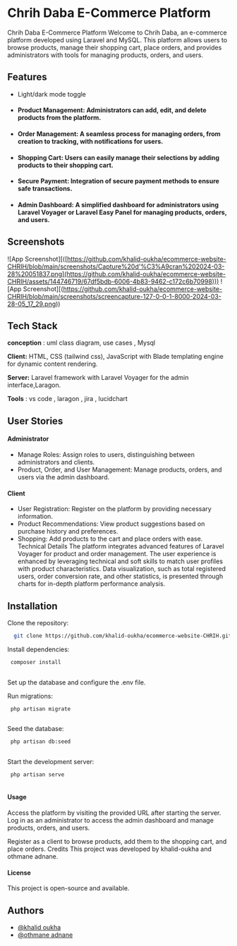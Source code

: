 
# Chrih Daba E-Commerce Platform

Chrih Daba E-Commerce Platform
Welcome to Chrih Daba, an e-commerce platform developed using Laravel and MySQL. This platform allows users to browse products, manage their shopping cart, place orders, and provides administrators with tools for managing products, orders, and users.

## Features

- Light/dark mode toggle
- #### Product Management: Administrators can add, edit, and delete products from the platform.
- #### Order Management: A seamless process for managing orders, from creation to tracking, with notifications for users.
- #### Shopping Cart: Users can easily manage their selections by adding products to their shopping cart.
- #### Secure Payment: Integration of secure payment methods to ensure safe transactions.

- #### Admin Dashboard: A simplified dashboard for administrators using Laravel Voyager or Laravel Easy Panel for managing products, orders, and users.

## Screenshots

![App Screenshot][([https://github.com/khalid-oukha/ecommerce-website-CHRIH/blob/main/screenshots/Capture%20d'%C3%A9cran%202024-03-28%20051837.png](https://github.com/khalid-oukha/ecommerce-website-CHRIH/assets/144746719/67df5bdb-6006-4b83-9462-c172c6b70998)))
![App Screenshot][(https://github.com/khalid-oukha/ecommerce-website-CHRIH/blob/main/screenshots/screencapture-127-0-0-1-8000-2024-03-28-05_17_29.png))


## Tech Stack
**conception** :  uml class diagram, use cases , Mysql

**Client:**  HTML, CSS (tailwind css), JavaScript with Blade templating engine for dynamic content rendering.

**Server:** Laravel framework with Laravel Voyager for the admin interface,Laragon.

**Tools** : vs code , laragon , jira , lucidchart

## User Stories

#### Administrator
 + Manage Roles: Assign roles to users, distinguishing between administrators and clients.
 + Product, Order, and User Management: Manage products, orders, and users via the admin dashboard.
#### Client
 + User Registration: Register on the platform by providing necessary information.
 + Product Recommendations: View product suggestions based on purchase history and preferences.
 + Shopping: Add products to the cart and place orders with ease.
Technical Details
The platform integrates advanced features of Laravel Voyager for product and order management. The user experience is enhanced by leveraging technical and soft skills to match user profiles with product characteristics. Data visualization, such as total registered users, order conversion rate, and other statistics, is presented through charts for in-depth platform performance analysis.

## Installation

Clone the repository:
```bash
  git clone https://github.com/khalid-oukha/ecommerce-website-CHRIH.git

```
Install dependencies:
```bash
 composer install
  
``` 
Set up the database and configure the .env file.

Run migrations:

```bash
 php artisan migrate
  
``` 
Seed the database: 

```bash
 php artisan db:seed
  
``` 

Start the development server:
```bash
 php artisan serve
  
```

#### Usage
Access the platform by visiting the provided URL after starting the server.
Log in as an administrator to access the admin dashboard and manage products, orders, and users.

Register as a client to browse products, add them to the shopping cart, and place orders.
Credits
This project was developed by khalid-oukha and othmane adnane.

#### License
This project is open-source and available.

## Authors

- [@khalid oukha](https://github.com/khalid-oukha)
- [@othmane adnane](https://github.com/adnaneoth)

